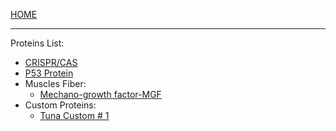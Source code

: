[HOME](/README.md)

------------------

Proteins List:
- [CRISPR/CAS](/assets/docs/synthesis/proteins/CRISPR/readme.md)
- [P53 Protein](/assets/docs/synthesis/proteins/CRISPR/P53Proteins/readme.md) 
- Muscles Fiber:    
  - [Mechano-growth factor-MGF](/assets/docs/synthesis/proteins/musclefiber/Mechano-growth%20factor-MGF/readme.md)     
- Custom Proteins:   
  - [Tuna Custom # 1](/assets/docs/synthesis/proteins/projects/fish/tuna/readme.md)   
